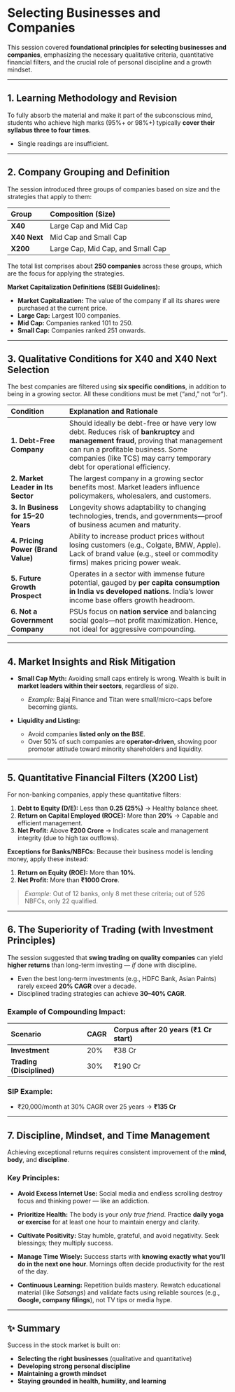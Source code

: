 # Selecting Businesses and Companies

This session covered **foundational principles for selecting businesses and companies**, emphasizing the necessary qualitative criteria, quantitative financial filters, and the crucial role of personal discipline and a growth mindset.

---

## 1. Learning Methodology and Revision

To fully absorb the material and make it part of the subconscious mind, students who achieve high marks (95%+ or 98%+) typically **cover their syllabus three to four times**.

- Single readings are insufficient.

---

## 2. Company Grouping and Definition

The session introduced three groups of companies based on size and the strategies that apply to them:

| Group | Composition (Size) |
| :--- | :--- |
| **X40** | Large Cap and Mid Cap |
| **X40 Next** | Mid Cap and Small Cap |
| **X200** | Large Cap, Mid Cap, and Small Cap |

The total list comprises about **250 companies** across these groups, which are the focus for applying the strategies.

**Market Capitalization Definitions (SEBI Guidelines):**
- **Market Capitalization:** The value of the company if all its shares were purchased at the current price.
- **Large Cap:** Largest 100 companies.
- **Mid Cap:** Companies ranked 101 to 250.
- **Small Cap:** Companies ranked 251 onwards.

---

## 3. Qualitative Conditions for X40 and X40 Next Selection

The best companies are filtered using **six specific conditions**, in addition to being in a growing sector.
All these conditions must be met (“and,” not “or”).

| Condition | Explanation and Rationale |
| :--- | :--- |
| **1. Debt-Free Company** | Should ideally be debt-free or have very low debt. Reduces risk of **bankruptcy** and **management fraud**, proving that management can run a profitable business. Some companies (like TCS) may carry temporary debt for operational efficiency. |
| **2. Market Leader in Its Sector** | The largest company in a growing sector benefits most. Market leaders influence policymakers, wholesalers, and customers. |
| **3. In Business for 15–20 Years** | Longevity shows adaptability to changing technologies, trends, and governments—proof of business acumen and maturity. |
| **4. Pricing Power (Brand Value)** | Ability to increase product prices without losing customers (e.g., Colgate, BMW, Apple). Lack of brand value (e.g., steel or commodity firms) makes pricing power weak. |
| **5. Future Growth Prospect** | Operates in a sector with immense future potential, gauged by **per capita consumption in India vs developed nations**. India’s lower income base offers growth headroom. |
| **6. Not a Government Company** | PSUs focus on **nation service** and balancing social goals—not profit maximization. Hence, not ideal for aggressive compounding. |

---

## 4. Market Insights and Risk Mitigation

- **Small Cap Myth:** Avoiding small caps entirely is wrong. Wealth is built in **market leaders within their sectors**, regardless of size.
  - *Example:* Bajaj Finance and Titan were small/micro-caps before becoming giants.

- **Liquidity and Listing:**
  - Avoid companies **listed only on the BSE**.
  - Over 50% of such companies are **operator-driven**, showing poor promoter attitude toward minority shareholders and liquidity.

---

## 5. Quantitative Financial Filters (X200 List)

For non-banking companies, apply these quantitative filters:

1. **Debt to Equity (D/E):** Less than **0.25 (25%)** → Healthy balance sheet.
2. **Return on Capital Employed (ROCE):** More than **20%** → Capable and efficient management.
3. **Net Profit:** Above **₹200 Crore** → Indicates scale and management integrity (due to high tax outflows).

**Exceptions for Banks/NBFCs:**
Because their business model is lending money, apply these instead:

1. **Return on Equity (ROE):** More than **10%**.
2. **Net Profit:** More than **₹1000 Crore**.

> *Example:* Out of 12 banks, only 8 met these criteria; out of 526 NBFCs, only 22 qualified.

---

## 6. The Superiority of Trading (with Investment Principles)

The session suggested that **swing trading on quality companies** can yield **higher returns** than long-term investing — *if* done with discipline.

- Even the best long-term investments (e.g., HDFC Bank, Asian Paints) rarely exceed **20% CAGR** over a decade.
- Disciplined trading strategies can achieve **30–40% CAGR**.

### Example of Compounding Impact:
| Scenario | CAGR | Corpus after 20 years (₹1 Cr start) |
| :--- | :--- | :--- |
| **Investment** | 20% | ₹38 Cr |
| **Trading (Disciplined)** | 30% | ₹190 Cr |

### SIP Example:
- ₹20,000/month at 30% CAGR over 25 years → **₹135 Cr**

---

## 7. Discipline, Mindset, and Time Management

Achieving exceptional returns requires consistent improvement of the **mind**, **body**, and **discipline**.

### Key Principles:
- **Avoid Excess Internet Use:**
  Social media and endless scrolling destroy focus and thinking power — like an addiction.

- **Prioritize Health:**
  The body is your *only true friend*.
  Practice **daily yoga or exercise** for at least one hour to maintain energy and clarity.

- **Cultivate Positivity:**
  Stay humble, grateful, and avoid negativity. Seek blessings; they multiply success.

- **Manage Time Wisely:**
  Success starts with **knowing exactly what you’ll do in the next one hour**.
  Mornings often decide productivity for the rest of the day.

- **Continuous Learning:**
  Repetition builds mastery.
  Rewatch educational material (like *Satsangs*) and validate facts using reliable sources (e.g., **Google, company filings**), not TV tips or media hype.

---

## ✨ Summary

Success in the stock market is built on:
- **Selecting the right businesses** (qualitative and quantitative)
- **Developing strong personal discipline**
- **Maintaining a growth mindset**
- **Staying grounded in health, humility, and learning**
